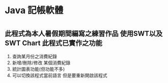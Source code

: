 # Java 記帳軟體
# 
此程式為本人暑假期間編寫之練習作品
使用SWT以及SWT Chart
此程式已實作之功能
---
1. 查詢某月份之消費紀錄
2. 新增/刪除/修改 某個消費紀錄
3. 統計圖表功能(但功能不多)
4. 可以切換該程式當前語言 但是要重新開啟該程式

